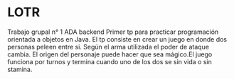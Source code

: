# LOTR
Trabajo grupal n° 1 ADA backend
Primer tp para practicar programación orientada a objetos en Java. El tp consiste en crear un juego en donde dos personas peleen entre si. Según el arma 
utilizada el poder de ataque cambia. El origen del personaje puede hacer que sea mágico.El juego funciona por turnos y termina cuando uno de los dos se 
sin vida o sin stamina.
